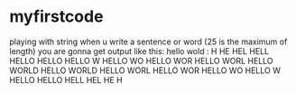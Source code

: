 # myfirstcode
playing with string
when u write a sentence or word (25 is the maximum of length) you are gonna get output like this:
hello wold :
H
HE
HEL
HELL
HELLO
HELLO 
HELLO W
HELLO WO
HELLO WOR
HELLO WORL
HELLO WORLD
HELLO WORLD
HELLO WORL
HELLO WOR
HELLO WO
HELLO W
HELLO 
HELLO
HELL
HEL
HE
H
